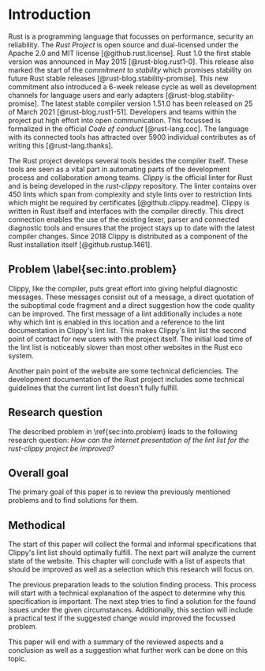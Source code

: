 # Introduction

Rust is a programming language that focusses on performance, security an reliability. The _Rust Project_ is open source and dual-licensed under the Apache 2.0 and MIT license [@github.rust.license]. Rust 1.0 the first stable version was announced in May 2015 [@rust-blog.rust1-0]. This release also marked the start of the _commitment to stability_ which promises stability on future Rust stable releases [@rust-blog.stability-promise]. This new commitment also introduced a 6-week release cycle as well as development channels for language users and early adapters [@rust-blog.stability-promise]. The latest stable compiler version 1.51.0 has been released on 25 of March 2021 [@rust-blog.rust1-51]. Developers and teams within the project put high effort into open communication. This focussed is formalized in the official _Code of conduct_ [@rust-lang.coc]. The language with its connected tools has attracted over 5900 individual contributes as of writing this [@rust-lang.thanks].

The Rust project develops several tools besides the compiler itself. These tools are seen as a vital part in automating parts of the development process and collaboration among teams. _Clippy_ is the official linter for Rust and is being developed in the _rust-clippy_ repository. The linter contains over 450 lints which span from complexity and style lints over to restriction lints which might be required by certificates [@github.clippy.readme]. Clippy is written in Rust itself and interfaces with the compiler directly. This direct connection enables the use of the existing lexer, parser and connected diagnostic tools and ensures that the project stays up to date with the latest compiler changes. Since 2018 Clippy is distributed as a component of the Rust installation itself [@github.rustup.1461].

## Problem \label{sec:into.problem}
Clippy, like the compiler, puts great effort into giving helpful diagnostic messages. These messages consist out of a message, a direct quotation of the suboptimal code fragment and a direct suggestion how the code quality can be improved. The first message of a lint additionally includes a note why which lint is enabled in this location and a reference to the lint documentation in Clippy's lint list. This makes Clippy's lint list the second point of contact for new users with the project itself. The initial load time of the lint list is noticeably slower than most other websites in the Rust eco system. 

Another pain point of the website are some technical deficiencies. The development documentation of the Rust project includes some technical guidelines that the current lint list doesn't fully fulfill.

## Research question
The described problem in \ref{sec:into.problem} leads to the following research question: _How can the internet presentation of the lint list for the rust-clippy project be improved?_

## Overall goal
The primary goal of this paper is to review the previously mentioned problems and to find solutions for them.

## Methodical
The start of this paper will collect the formal and informal specifications that Clippy's lint list should optimally fulfill. The next part will analyze the current state of the website. This chapter will conclude with a list of aspects that should be improved as well as a selection which this research will focus on.

The previous preparation leads to the solution finding process. This process will start with a technical explanation of the aspect to determine why this specification is important. The next step tries to find a solution for the found issues under the given circumstances. Additionally, this section will include a practical test if the suggested change would improved the focussed problem.

This paper will end with a summary of the reviewed aspects and a conclusion as well as a suggestion what further work can be done on this topic.

<!--

* Developed by mozilla
* Used by Google, Microsoft, Linux Kernel, Amazon
* Rust foundation
* Opensource
* MIT licence
* Clippy official linter
* Lint description splitup
* Clippy is released as part of Rust
* No new lints policy https://rust-lang.github.io/rfcs/2476-clippy-uno.html?highlight=Clippy

Some text

* What is rust
    * Language
    * Rust foundation
* What is clippy (Well rust-clippy until defined that it will be called Clippy)
    * Background
    * Clippy's lint lint (Only what it does)
* Problems / Motivation behind this work
    * Long initial loading time
    * Mozilla Observatory low score
* Main question: _How can the internet presentation of the lint list for the rust-clippy project be improved?_
* How will this paper try to solve the main question
    * Define specifications
    * Look at current fulfillment
    * Explain the technical background
    * Try to find a solution (Or contact GH support)

Some text

-->